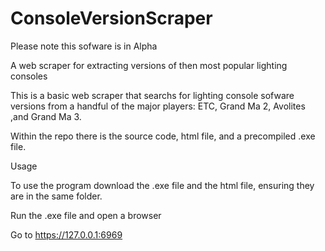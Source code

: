 # ConsoleVersionScraper

Please note this sofware is in Alpha

A web scraper for extracting versions of then most popular lighting consoles


This is a basic web scraper that searchs for lighting console sofware versions from a handful of the major players: ETC, Grand Ma 2, Avolites ,and Grand Ma 3.

Within the repo there is the source code, html file, and a precompiled .exe file.


Usage

To use the program download the .exe file and the html file, ensuring they are in the same folder.

Run the .exe file and open a browser

Go to https://127.0.0.1:6969
